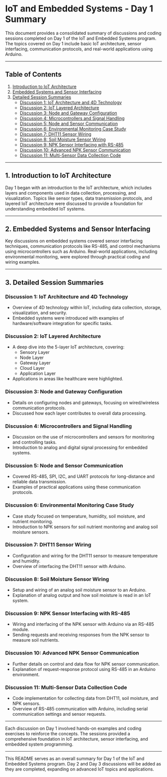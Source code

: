 # IoT and Embedded Systems - Day 1 Summary

This document provides a consolidated summary of discussions and coding sessions completed on Day 1 of the IoT and Embedded Systems program. The topics covered on Day 1 include basic IoT architecture, sensor interfacing, communication protocols, and real-world applications using Arduino.

---

## Table of Contents
1. [Introduction to IoT Architecture](#introduction-to-iot-architecture)
2. [Embedded Systems and Sensor Interfacing](#embedded-systems-and-sensor-interfacing)
3. [Detailed Session Summaries](#detailed-session-summaries)
   - [Discussion 1: IoT Architecture and 4D Technology](#discussion-1-iot-architecture-and-4d-technology)
   - [Discussion 2: IoT Layered Architecture](#discussion-2-iot-layered-architecture)
   - [Discussion 3: Node and Gateway Configuration](#discussion-3-node-and-gateway-configuration)
   - [Discussion 4: Microcontrollers and Signal Handling](#discussion-4-microcontrollers-and-signal-handling)
   - [Discussion 5: Node and Sensor Communication](#discussion-5-node-and-sensor-communication)
   - [Discussion 6: Environmental Monitoring Case Study](#discussion-6-environmental-monitoring-case-study)
   - [Discussion 7: DHT11 Sensor Wiring](#discussion-7-dht11-sensor-wiring)
   - [Discussion 8: Soil Moisture Sensor Wiring](#discussion-8-soil-moisture-sensor-wiring)
   - [Discussion 9: NPK Sensor Interfacing with RS-485](#discussion-9-npk-sensor-interfacing-with-rs-485)
   - [Discussion 10: Advanced NPK Sensor Communication](#discussion-10-advanced-npk-sensor-communication)
   - [Discussion 11: Multi-Sensor Data Collection Code](#discussion-11-multi-sensor-data-collection-code)

---

## 1. Introduction to IoT Architecture

Day 1 began with an introduction to the IoT architecture, which includes layers and components used in data collection, processing, and visualization. Topics like sensor types, data transmission protocols, and layered IoT architecture were discussed to provide a foundation for understanding embedded IoT systems.

---

## 2. Embedded Systems and Sensor Interfacing

Key discussions on embedded systems covered sensor interfacing techniques, communication protocols like RS-485, and control mechanisms using microcontrollers such as Arduino. Real-world applications, including environmental monitoring, were explored through practical coding and wiring examples.

---

## 3. Detailed Session Summaries

### Discussion 1: IoT Architecture and 4D Technology
- Overview of 4D technology within IoT, including data collection, storage, visualization, and security.
- Embedded systems were introduced with examples of hardware/software integration for specific tasks.

### Discussion 2: IoT Layered Architecture
- A deep dive into the 5-layer IoT architecture, covering:
  - Sensory Layer
  - Node Layer
  - Gateway Layer
  - Cloud Layer
  - Application Layer
- Applications in areas like healthcare were highlighted.

### Discussion 3: Node and Gateway Configuration
- Details on configuring nodes and gateways, focusing on wired/wireless communication protocols.
- Discussed how each layer contributes to overall data processing.

### Discussion 4: Microcontrollers and Signal Handling
- Discussion on the use of microcontrollers and sensors for monitoring and controlling tasks.
- Introduction to analog and digital signal processing for embedded systems.

### Discussion 5: Node and Sensor Communication
- Covered RS-485, SPI, I2C, and UART protocols for long-distance and reliable data transmission.
- Examples of practical applications using these communication protocols.

### Discussion 6: Environmental Monitoring Case Study
- Case study focused on temperature, humidity, soil moisture, and nutrient monitoring.
- Introduction to NPK sensors for soil nutrient monitoring and analog soil moisture sensors.

### Discussion 7: DHT11 Sensor Wiring
- Configuration and wiring for the DHT11 sensor to measure temperature and humidity.
- Overview of interfacing the DHT11 sensor with Arduino.

### Discussion 8: Soil Moisture Sensor Wiring
- Setup and wiring of an analog soil moisture sensor to an Arduino.
- Explanation of analog output and how soil moisture is read in an IoT system.

### Discussion 9: NPK Sensor Interfacing with RS-485
- Wiring and interfacing of the NPK sensor with Arduino via an RS-485 module.
- Sending requests and receiving responses from the NPK sensor to measure soil nutrients.

### Discussion 10: Advanced NPK Sensor Communication
- Further details on control and data flow for NPK sensor communication.
- Explanation of request-response protocol using RS-485 in an Arduino environment.

### Discussion 11: Multi-Sensor Data Collection Code
- Code implementation for collecting data from DHT11, soil moisture, and NPK sensors.
- Overview of RS-485 communication with Arduino, including serial communication settings and sensor requests.

---

Each discussion on Day 1 involved hands-on examples and coding exercises to reinforce the concepts. The sessions provided a comprehensive foundation in IoT architecture, sensor interfacing, and embedded system programming.

---

This README serves as an overall summary for Day 1 of the IoT and Embedded Systems program. Day 2 and Day 3 discussions will be added as they are completed, expanding on advanced IoT topics and applications.